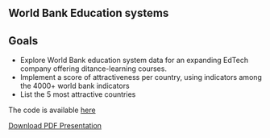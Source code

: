 ## World Bank Education systems 
<a id = 'goal'></a>
## Goals
- Explore World Bank education system data for an expanding EdTech company offering ditance-learning courses.
- Implement a score of attractiveness per country, using indicators among the 4000+ world bank indicators
- List the 5 most attractive countries

  
The code is available [here](KuohMoukouri_Joyce_2_notebook_122022.ipynb)

[Download PDF Presentation](KuohMoukouri_Joyce_2_presentation_122022.pdf)


